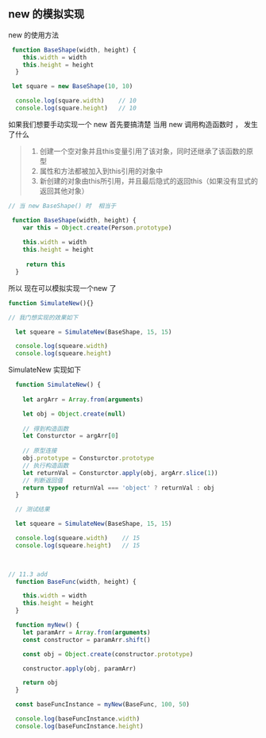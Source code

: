 ## new 的模拟实现

new 的使用方法 

``` javascript
 function BaseShape(width, height) {
    this.width = width
    this.height = height
  }

 let square = new BaseShape(10, 10)

  console.log(square.width)    // 10
  console.log(square.height)   // 10
```

如果我们想要手动实现一个 new  首先要搞清楚 当用 new 调用构造函数时  ， 发生了什么 

> 1. 创建一个空对象并且this变量引用了该对象，同时还继承了该函数的原型
> 2. 属性和方法都被加入到this引用的对象中
> 3. 新创建的对象由this所引用，并且最后隐式的返回this（如果没有显式的返回其他对象）

``` javascript
// 当 new BaseShape() 时  相当于 

 function BaseShape(width, height) {
    var this = Object.create(Person.prototype) 
     
    this.width = width
    this.height = height
     
     return this
  }
```

所以  现在可以模拟实现一个new 了 

``` javascript
function SimulateNew(){}

// 我门想实现的效果如下

  let squeare = SimulateNew(BaseShape, 15, 15)

  console.log(squeare.width)
  console.log(squeare.height)
```

SimulateNew 实现如下 

``` javascript
  function SimulateNew() {
   
    let argArr = Array.from(arguments)

    let obj = Object.create(null)
    
    // 得到构造函数
    let Consturctor = argArr[0]    
	
    // 原型连接
    obj.prototype = Consturctor.prototype
    // 执行构造函数
    let returnVal = Consturctor.apply(obj, argArr.slice(1))
	// 判断返回值
    return typeof returnVal === 'object' ? returnVal : obj
  }

  // 测试结果 

  let squeare = SimulateNew(BaseShape, 15, 15)

  console.log(squeare.width)    // 15
  console.log(squeare.height)   // 15
	
```


```javascript

// 11.3 add
  function BaseFunc(width, height) {

    this.width = width
    this.height = height
  }

  function myNew() {
    let paramArr = Array.from(arguments)
    const constructor = paramArr.shift()

    const obj = Object.create(constructor.prototype)

    constructor.apply(obj, paramArr)

    return obj
  }

  const baseFuncInstance = myNew(BaseFunc, 100, 50)

  console.log(baseFuncInstance.width)
  console.log(baseFuncInstance.height)
```

